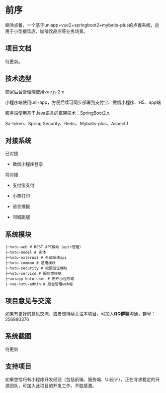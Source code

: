 # 前序
糊涂点餐，一个基于uniapp+vue2+springboot2+mybatis-plus的点餐系统，适用于小型餐饮店、咖啡饮品店等业务场景。

## 项目文档

待更新。

## 技术选型

商家后台管理端使用vue.js 2.x

小程序端使用uni-app，方便后续可同步部署到支付宝、微信小程序、H5、app端

服务端使用基于Java语言的框架技术：SpringBoot2.x

Sa-token、Spring Security、Redis、Mybatis-plus、AspectJ

## 对接系统

已对接

- 微信小程序登录

将对接

- 支付宝支付

- 小票打印
- 语言播报

- 同城跑腿


## 系统模块

```
├─hutu-web # REST API模块（api+管理）
├─hutu-model # 实体
├─hutu-external # 外部系统api
├─hutu-common # 通用模块
├─hutu-security # 权限验证模块
├─hutu-service # 服务类模块
├─uniapp-hutu-user # 用户小程序端
├─vue-hutu-admin # 后台管理web端
```

## 项目意见与交流

如果有更好的意见交流，或者想持续关注本项目，可加入**QQ群聊**沟通，群号：256880376

## 系统截图

待更新

## 支持项目

如果您恰巧有小程序开发经验（包括前端、服务端、UI设计），正在寻求稳定的开源团队，可加入此项目的开发工作，不胜感激。